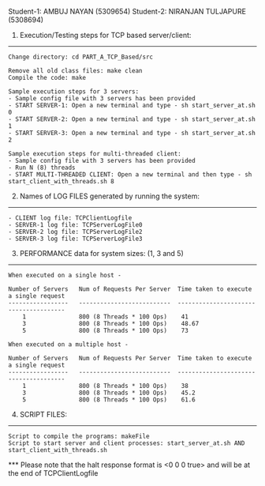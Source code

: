 Student-1: AMBUJ NAYAN (5309654)
Student-2: NIRANJAN TULJAPURE (5308694)

1. Execution/Testing steps for TCP based server/client:
-------------------------------------------------------

	Change directory: cd PART_A_TCP_Based/src
	
	Remove all old class files: make clean
	Compile the code: make

	Sample execution steps for 3 servers:
	- Sample config file with 3 servers has been provided
	- START SERVER-1: Open a new terminal and type - sh start_server_at.sh 0
	- START SERVER-2: Open a new terminal and type - sh start_server_at.sh 1
	- START SERVER-3: Open a new terminal and type - sh start_server_at.sh 2

	Sample execution steps for multi-threaded client:
	- Sample config file with 3 servers has been provided
	- Run N (8) threads
	- START MULTI-THREADED CLIENT: Open a new terminal and then type - sh start_client_with_threads.sh 8

2. Names of LOG FILES generated by running the system:
------------------------------------------------------
	- CLIENT log file: TCPClientLogfile
	- SERVER-1 log file: TCPServerLogFile0
	- SERVER-2 log file: TCPServerLogFile2
	- SERVER-3 log file: TCPServerLogFile3

3. PERFORMANCE data for system sizes: (1, 3 and 5)
---------------------------------------------------

	When executed on a single host -

	Number of Servers	Num of Requests Per Server  Time taken to execute a single request
	-----------------   --------------------------  --------------------------------------
		1               800 (8 Threads * 100 Ops)    41
		3				800 (8 Threads * 100 Ops)	 48.67
		5				800 (8 Threads * 100 Ops)    73

	When executed on a multiple host -

	Number of Servers	Num of Requests Per Server  Time taken to execute a single request
	-----------------   --------------------------  --------------------------------------
		1               800 (8 Threads * 100 Ops)    38
		3				800 (8 Threads * 100 Ops)	 45.2
		5				800 (8 Threads * 100 Ops)    61.6

4. SCRIPT FILES:
----------------

	Script to compile the programs: makeFile
	Script to start server and client processes: start_server_at.sh AND start_client_with_threads.sh

*** Please note that the halt response format is <0 0 0 true> and will be at the end of TCPClientLogfile